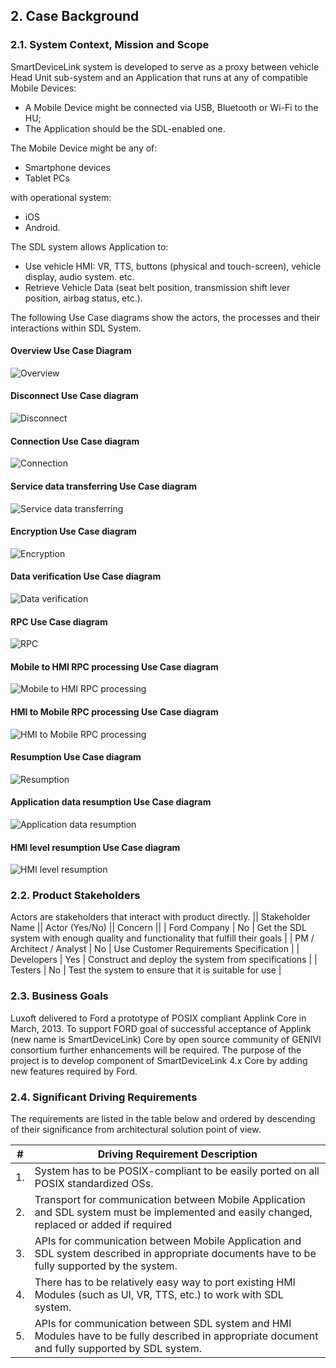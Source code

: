 ## 2.  Case Background

### 2.1. System Context, Mission and Scope

SmartDeviceLink system is developed to serve as a proxy between vehicle Head Unit sub-system and an Application that runs at any of compatible Mobile Devices:

-   A Mobile Device might be connected via USB, Bluetooth or Wi-Fi to the HU;
-   The Application should be the SDL-enabled one.

The Mobile Device might be any of:
-   Smartphone devices
-   Tablet PCs

with operational system:
-   iOS
-   Android.

The SDL system allows Application to:
-   Use vehicle HMI: VR, TTS, buttons (physical and touch-screen), vehicle display, audio system. etc.
-   Retrieve Vehicle Data (seat belt position, transmission shift lever position, airbag status, etc.).

The following Use Case diagrams show the actors, the processes and their interactions within SDL System.

#### Overview Use Case Diagram
![Overview](./assets/image2.png)

#### Disconnect Use Case diagram
![Disconnect](./assets/image3.png)

#### Connection Use Case diagram
![Connection](./assets/image4.png)

#### Service data transferring Use Case diagram
![Service data transferring](./assets/image5.png)

#### Encryption Use Case diagram
![Encryption](./assets/image6.png)

#### Data verification Use Case diagram
![Data verification](./assets/image7.png)

#### RPC Use Case diagram
![RPC](./assets/image8.png)

#### Mobile to HMI RPC processing Use Case diagram
![Mobile to HMI RPC processing](./assets/image9.png)

#### HMI to Mobile RPC processing Use Case diagram
![HMI to Mobile RPC processing](./assets/image10.png)

#### Resumption Use Case diagram
![Resumption](./assets/image11.png)

#### Application data resumption Use Case diagram
![Application data resumption](./assets/image12.png)

#### HMI level resumption Use Case diagram
![HMI level resumption](./assets/image13.png)

### 2.2. Product Stakeholders

Actors are stakeholders that interact with product directly.
|| Stakeholder Name       || Actor (Yes/No) || Concern ||
| Ford Company             | No             | Get the SDL system with enough quality and functionality that fulfill their goals |
| PM / Architect / Analyst | No             | Use Customer Requirements Specification |
| Developers               | Yes            | Construct and deploy the system from specifications |
| Testers                  | No             | Test the system to ensure that it is suitable for use |

### 2.3. Business Goals

Luxoft delivered to Ford a prototype of POSIX compliant Applink Core in March, 2013.
To support FORD goal of successful acceptance of Applink (new name is SmartDeviceLink) Core by open source community of GENIVI consortium further enhancements will be required. The purpose of the project is to develop component of SmartDeviceLink 4.x Core by adding new features required by Ford.

### 2.4. Significant Driving Requirements

The requirements are listed in the table below and ordered by descending of their significance from architectural solution point of view.

| \# | **Driving Requirement Description** |
|----|-------------------------------------|
| 1. | System has to be POSIX-compliant to be easily ported on all POSIX standardized OSs. |
| 2. | Transport for communication between Mobile Application and SDL system must be implemented and easily changed, replaced or added if required |
| 3. | APIs for communication between Mobile Application and SDL system described in appropriate documents have to be fully supported by the system. |
| 4. | There has to be relatively easy way to port existing HMI Modules (such as UI, VR, TTS, etc.) to work with SDL system. |
| 5. | APIs for communication between SDL system and HMI Modules have to be fully described in appropriate document and fully supported by SDL system. |
